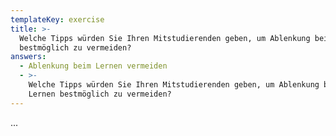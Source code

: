 ```yaml
---
templateKey: exercise
title: >-
  Welche Tipps würden Sie Ihren Mitstudierenden geben, um Ablenkung beim Lernen
  bestmöglich zu vermeiden?
answers:
  - Ablenkung beim Lernen vermeiden
  - >-
    Welche Tipps würden Sie Ihren Mitstudierenden geben, um Ablenkung beim
    Lernen bestmöglich zu vermeiden?
---
```

  ...
